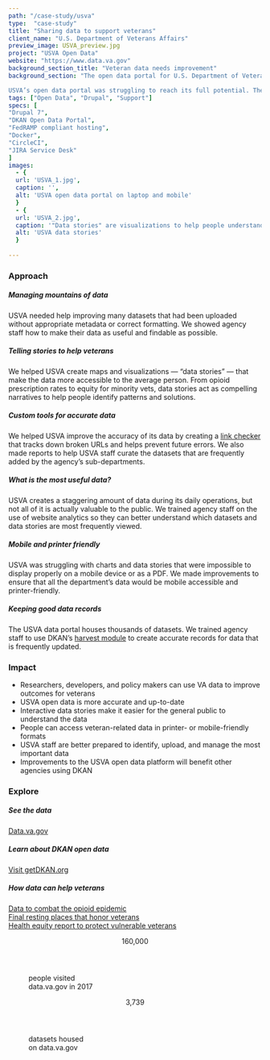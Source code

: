 ```yaml
---
path: "/case-study/usva"
type:  "case-study"
title: "Sharing data to support veterans"
client_name: "U.S. Department of Veterans Affairs"
preview_image: USVA_preview.jpg
project: "USVA Open Data"
website: "https://www.data.va.gov"
background_section_title: "Veteran data needs improvement"
background_section: "The open data portal for U.S. Department of Veterans Affairs (USVA) is one of the most prominent and important sites in the open data landscape. It is used to meet federal open data requirements and also to share information about veterans and their services with those who will use the data to help veterans. The site is powered by DKAN, an open source open data platform used by many governments around the world to publish data.

USVA’s open data portal was struggling to reach its full potential. The agency required help to improve the usability and accuracy of its data, and also needed to train new staff (with varying technical abilities) on how to upload and manage data properly. CivicActions, as the maintaining organization for DKAN, stepped in to provide support and partnership to the dedicated USVA open data team."
tags: ["Open Data", "Drupal", "Support"]
specs: [
"Drupal 7",
"DKAN Open Data Portal",
"FedRAMP compliant hosting", 
"Docker", 
"CircleCI", 
"JIRA Service Desk"
]
images:
  - {
  url: 'USVA_1.jpg', 
  caption: '', 
  alt: 'USVA open data portal on laptop and mobile'
  }
  - {
  url: 'USVA_2.jpg', 
  caption: '"Data stories" are visualizations to help people understand USVA data', 
  alt: 'USVA data stories'
  }
  
---
```


### Approach

##### Managing mountains of data
USVA needed help improving many datasets that had been uploaded without appropriate metadata or correct formatting. We showed agency staff how to make their data as useful and findable as possible.

##### Telling stories to help veterans
We helped USVA create maps and visualizations — “data stories” — that make the data more accessible to the average person. From opioid prescription rates to equity for minority vets, data stories act as compelling narratives to help people identify patterns and solutions.

##### Custom tools for accurate data
We helped USVA improve the accuracy of its data by creating a [link checker](http://dkan.readthedocs.io/en/latest/components/linkchecker.html) that tracks down broken URLs and helps prevent future errors. We also made reports to help USVA staff curate the datasets that are frequently added by the agency’s sub-departments.

##### What is the most useful data?
USVA creates a staggering amount of data during its daily operations, but not all of it is actually valuable to the public. We trained agency staff on the use of website analytics so they can better understand which datasets and data stories are most frequently viewed.

##### Mobile and printer friendly
USVA was struggling with charts and data stories that were impossible to display properly on a mobile device or as a PDF. We made improvements to ensure that all the department’s data would be mobile accessible and printer-friendly.

##### Keeping good data records
The USVA data portal houses thousands of datasets. We trained agency staff to use DKAN’s [harvest module](http://dkan.readthedocs.io/en/stable/components/harvest.html) to create accurate records for data that is frequently updated.


### Impact
* Researchers, developers, and policy makers can use VA data to improve outcomes for veterans
* USVA open data is more accurate and up-to-date
* Interactive data stories make it easier for the general public to understand the data
* People can access veteran-related data in printer- or mobile-friendly formats
* USVA staff are better prepared to identify, upload, and manage the most important data
* Improvements to the USVA open data platform will benefit other agencies using DKAN



### Explore
##### See the data
[Data.va.gov](https://www.data.va.gov/)  

##### Learn about DKAN open data
[Visit getDKAN.org](https://getdkan.org/)

##### How data can help veterans
[Data to combat the opioid epidemic](https://www.data.va.gov/story/department-veterans-affairs-opioid-prescribing-data)  
[Final resting places that honor veterans](https://www.data.va.gov/story/national-cemetery-administration)  
[Health equity report to protect vulnerable veterans](https://www.data.va.gov/story/national-veteran-health-equity-report)  

 
<figure>
  <div> 
    <header>160,000</header>
    <p>people visited<br>data.va.gov in 2017<p>
    
  </div>
  <div> 
      <header>3,739</header>
      <p>datasets housed<br>on data.va.gov<p>
  </div>
</figure>

